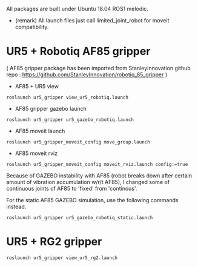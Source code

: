 All packages are built under Ubuntu 18.04 ROS1 melodic.

* (remark) All launch files just call limited_joint_robot for moveit compatibility.
 
# UR5 + Robotiq AF85 gripper
( AF85 gripper package has been imported from StanleyInnovation github repo : https://github.com/StanleyInnovation/robotiq_85_gripper )

 - AF85 + UR5 view  
```
roslaunch ur5_gripper view_ur5_robotiq.launch
```

 - AF85 gripper gazebo launch
```
roslaunch ur5_gripper ur5_gazebo_robotiq.launch
```

 - AF85 moveit launch
```
roslaunch ur5_gripper_moveit_config move_group.launch
```
 - AF85 moveit rviz

```
roslaunch ur5_gripper_moveit_config moveit_rviz.launch config:=true
```

Because of GAZEBO instability with AF85 (robot breaks down after certain amount of vibration accumulation w/r/t AF85), I changed some of continuous joints of AF85 to 'fixed' from 'continous'.

For the static AF85 GAZEBO simulation, use the following commands instead.

```
roslaunch ur5_gripper ur5_gazebo_robotiq_static.launch
```

# UR5 + RG2 gripper

```
roslaunch ur5_gripper view_ur5_rg2.launch
```
